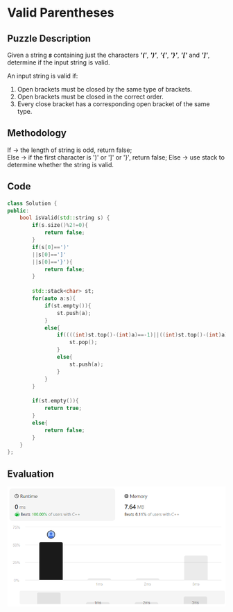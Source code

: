 # Valid Parentheses
## Puzzle Description
Given a string ***s*** containing just the characters ***'('***, ***')'***, ***'{'***, ***'}'***, ***'['*** and ***']'***, determine if the input string is valid.

An input string is valid if:

1. Open brackets must be closed by the same type of brackets.
2. Open brackets must be closed in the correct order.
3. Every close bracket has a corresponding open bracket of the same type.

## Methodology
If -> the length of string is odd, return false;   
Else -> if the first character is ')' or ']' or '}', return false;
Else -> use stack to determine whether the string is valid.

## Code
```c++
class Solution {
public:
    bool isValid(std::string s) {
        if(s.size()%2!=0){
            return false;
        }
        if(s[0]==')'
        ||s[0]==']'
        ||s[0]=='}'){
            return false;
        }

        std::stack<char> st;
        for(auto a:s){
            if(st.empty()){
                st.push(a);
            }
            else{
                if((((int)st.top()-(int)a)==-1)||((int)st.top()-(int)a)==-2){
                    st.pop();
                }
                else{
                    st.push(a);
                }
            }
        }

        if(st.empty()){
            return true;
        }
        else{
            return false;
        }
    }
};
```

## Evaluation
![img](./3_Valid%20Parentheses.png)

